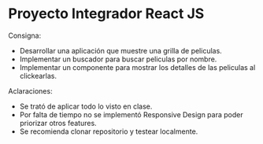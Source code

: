# Proyecto Integrador React JS

Consigna:
  - Desarrollar una aplicación que muestre una grilla de peliculas.
  - Implementar un buscador para buscar peliculas por nombre.
  - Implementar un componente para mostrar los detalles de las peliculas al clickearlas.

Aclaraciones: 
  - Se trató de aplicar todo lo visto en clase.
  - Por falta de tiempo no se implementó Responsive Design para poder priorizar otros features.
  - Se recomienda clonar repositorio y testear localmente.
